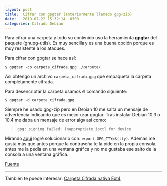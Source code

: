 ```yaml
---
layout: post
title:  Cifrar con gpgtar (anteriormente llamado gpg-zip)
date:   2019-07-22 15:32:14 -0300
categories: Cifrado Debian
---
```


Para cifrar una carpeta y todo su contenido uso la herramienta **gpgtar** del paquete (gnupg-utils). Es muy sencilla y es una buena opción porque es muy resistente a los ataques.

Para cifrar con gpgtar se hace así:

`$ gpgtar -co carpeta_cifrada.gpg ./carpeta/`

Así obtengo un archivo `carpeta_cifrada.gpg` que empaqueta la carpeta completamente cifrada.

Para desencriptar la carpeta usamos el comando siguiente:

`$ gpgtar -d carpeta_cifrada.gpg`

Siempre he usado gpg-zip pero en Debian 10 me salta un mensaje de advertencia indicando que es mejor usar gpgtar.
Tras instalar Debian 10.3 o 10.4 me daba un mensaje de error algo así como:
>`gpg: signing failed: Inappropriate ioctl for device`

Mirando [aquí](https://github.com/keybase/keybase-issues/issues/2798) logré solucionarlo con: `export GPG_TTY=$(tty)`. Además me gusta más que antes porque la contraseña te la pide en la propia consola, antes me la pedía en una ventana gráfica y no me gustaba ese salto de la consola a una ventana gráfica.

[Fuente](http://www.taringa.net/posts/linux/18019134/Como-encriptar-carpetas-en-Linux-con-GPG.html)
___

También te puede interesar: [Carpeta Cifrada nativa Ext4](https://witopea.github.io/carpeta-cifrada-nativa-ext4/)